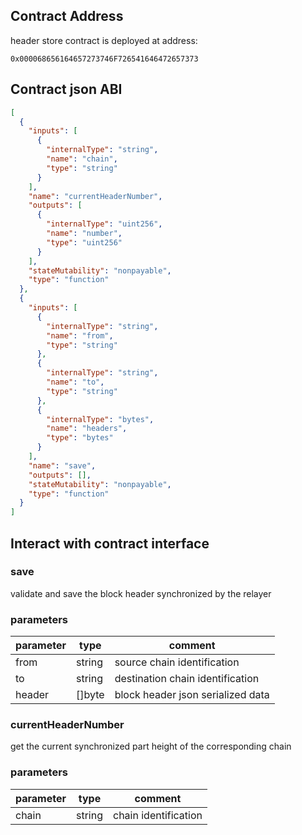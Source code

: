 ## Contract Address

header store contract is deployed at address:

```
0x000068656164657273746F726541646472657373
```

## Contract json ABI

```json
[
  {
    "inputs": [
      {
        "internalType": "string",
        "name": "chain",
        "type": "string"
      }
    ],
    "name": "currentHeaderNumber",
    "outputs": [
      {
        "internalType": "uint256",
        "name": "number",
        "type": "uint256"
      }
    ],
    "stateMutability": "nonpayable",
    "type": "function"
  },
  {
    "inputs": [
      {
        "internalType": "string",
        "name": "from",
        "type": "string"
      },
      {
        "internalType": "string",
        "name": "to",
        "type": "string"
      },
      {
        "internalType": "bytes",
        "name": "headers",
        "type": "bytes"
      }
    ],
    "name": "save",
    "outputs": [],
    "stateMutability": "nonpayable",
    "type": "function"
  }
]
```

## Interact with contract interface

### save

validate and save the block header synchronized by the relayer

### parameters

| parameter| type   | comment |
| -------- | ------ | ------- |
| from     | string | source chain identification |
| to       | string | destination chain identification |
| header   | []byte | block header json serialized data |

### currentHeaderNumber

get the current synchronized part height of the corresponding chain

### parameters

| parameter | type   | comment |
| --------- | ------ | ------- |
| chain     | string | chain identification |

